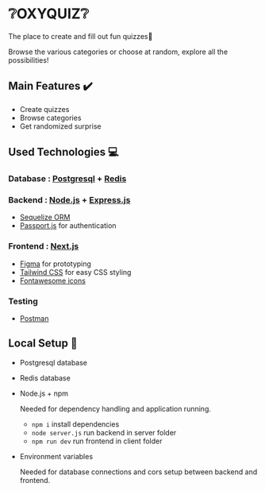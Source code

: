 # ❔OXYQUIZ❔

The place to create and fill out fun quizzes🎉

Browse the various categories or choose at random, explore all the possibilities!

## Main Features ✔️

- Create quizzes
- Browse categories
- Get randomized surprise

## Used Technologies 💻

### Database : [Postgresql](https://www.postgresql.org) + [Redis](https://redis.io)

### Backend : [Node.js](https://nodejs.org) + [Express.js](https://expressjs.com)

- [Sequelize ORM](https://sequelize.org)
- [Passport.js](https://www.passportjs.org) for authentication

### Frontend : [Next.js](https://nextjs.org)

- [Figma](https://www.figma.com/ui-design-tool) for prototyping
- [Tailwind CSS](https://tailwindcss.com) for easy CSS styling
- [Fontawesome icons](https://fontawesome.com)

### Testing

- [Postman](https://www.postman.com)

## Local Setup 🔧

- Postgresql database

- Redis database

- Node.js + npm

  Needed for dependency handling and application running.
  - `npm i` install dependencies
  - `node server.js` run backend in server folder
  - `npm run dev` run frontend in client folder

- Environment variables

  Needed for database connections and cors setup between backend and frontend.
